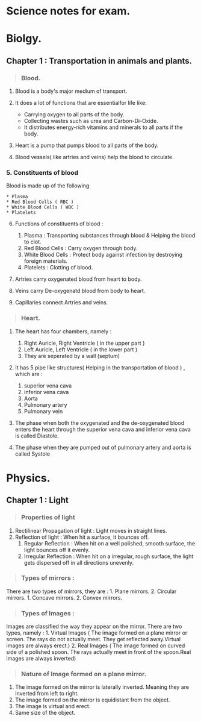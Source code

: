 
# Science notes for exam.

# Biolgy.

## Chapter 1 : Transportation in animals and plants.

> ### Blood.

1. Blood is a body's major medium of transport.

2. It does a lot of functions that are essentialfor life like:
	* Carrying oxygen to all parts of the body.
	* Collecting wastes such as urea and Carbon-Di-Oxide.
	* It distributes energy-rich vitamins and minerals to all parts if the body.

3. Heart is a pump that pumps blood to all parts of the body.

4. Blood vessels( like artries and veins) help the blood to circulate.

### 5. Constituents of blood
Blood is made up of the following

	* Plasma 
	* Red Blood Cells ( RBC ) 
	* White Blood Cells ( WBC )
	* Platelets

6. Functions of constituents of blood :
	1. Plasma : Transporting substances through blood & Helping the blood to clot.
	2. Red Blood Cells : Carry oxygen through body.
	3. White Blood Cells : Protect body against infection by destroying foreign materials.
	4. Platelets : Clotting of blood.


7. Artries carry oxygenated blood from heart to body.

8. Veins carry De-oxygenatd blood from body to heart.

9. Capillaries connect Artries and veins. 


> ### Heart.

1. The heart has four chambers, namely :
	1. Right Auricle, Right Ventricle ( in the upper part )
	2. Left Auricle, Left Ventricle ( in the lower part )
	3. They are seperated by a wall (septum)

2. It has 5 pipe like structures( Helping in the transportation of blood ) , which are :
	1. superior vena cava
	2. inferior vena cava
	3. Aorta
	4. Pulmonary artery
	4. Pulmonary vein

3. The phase when both the oxygenated and the de-oxygenated blood enters the heart through the superior vena cava and inferior vena cava is called Diastole.

4. The phase when they are pumped out of pulmonary artery and aorta is called Systole


# Physics.

## Chapter 1 : Light

> ### Properties of light 

1. Rectilinear Propagation of light : Light moves in straight lines.
2. Reflection of light : When hit a  surface, it bounces off.
	1. Regular Reflection : When hit on a well polished, smooth surface, the light bounces off it evenly.
	2. Irregular Reflection : When hit on a irregular, rough surface, the light gets dispersed off in all directions unevenly.

> ###  Types of mirrors :
There are two types of mirrors, they are :
	1. Plane mirrors.
	2. Circular mirrors.
		1. Concave mirrors.
		2. Convex mirrors.

> ###  Types of Images :
Images are classified the way they appear on the mirror. There are two types, namely :
	1. Virtual Images ( The image formed on a plane mirror or screen. The rays do not actually meet. They get reflected away.Virtual images are always erect.)
	2. Real Images ( The image formed on curved side of a polished spoon. The rays actually meet in front of the spoon.Real images are always inverted)

> ### Nature of Image formed on a plane mirror.
1. The image formed on the mirror is laterally inverted. Meaning they are inverted from left to right.
2. The image formed on the mirror is equidistant from the object.
3. The image is virtual and erect.
4. Same size of the object.


